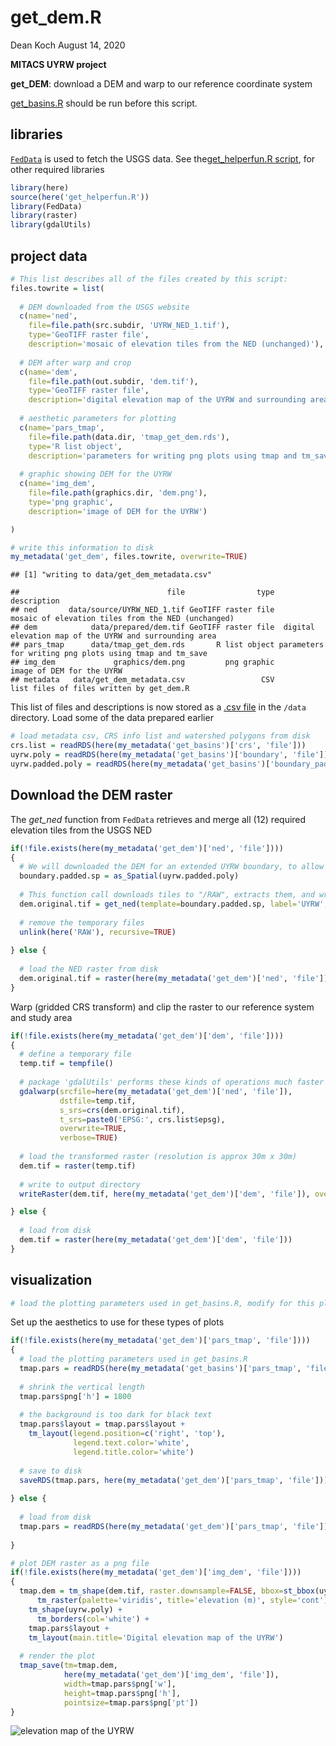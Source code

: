 get\_dem.R
================
Dean Koch
August 14, 2020

**MITACS UYRW project**

**get\_DEM**: download a DEM and warp to our reference coordinate system

[get\_basins.R](https://github.com/deankoch/UYRW_data/blob/master/markdown/get_basins.md)
should be run before this script.

## libraries

[`FedData`](https://cran.r-project.org/web/packages/FedData/index.html)
is used to fetch the USGS data. See the[get\_helperfun.R
script](https://github.com/deankoch/UYRW_data/blob/master/markdown/get_helperfun.md),
for other required libraries

``` r
library(here)
source(here('get_helperfun.R'))
library(FedData)
library(raster)
library(gdalUtils)
```

## project data

``` r
# This list describes all of the files created by this script:
files.towrite = list(
  
  # DEM downloaded from the USGS website
  c(name='ned',
    file=file.path(src.subdir, 'UYRW_NED_1.tif'), 
    type='GeoTIFF raster file',
    description='mosaic of elevation tiles from the NED (unchanged)'), 
  
  # DEM after warp and crop
  c(name='dem',
    file=file.path(out.subdir, 'dem.tif'), 
    type='GeoTIFF raster file',
    description='digital elevation map of the UYRW and surrounding area'), 
  
  # aesthetic parameters for plotting
  c(name='pars_tmap',
    file=file.path(data.dir, 'tmap_get_dem.rds'), 
    type='R list object', 
    description='parameters for writing png plots using tmap and tm_save'),
  
  # graphic showing DEM for the UYRW
  c(name='img_dem',
    file=file.path(graphics.dir, 'dem.png'),
    type='png graphic',
    description='image of DEM for the UYRW')

)

# write this information to disk
my_metadata('get_dem', files.towrite, overwrite=TRUE)
```

    ## [1] "writing to data/get_dem_metadata.csv"

    ##                                 file                type                                             description
    ## ned       data/source/UYRW_NED_1.tif GeoTIFF raster file      mosaic of elevation tiles from the NED (unchanged)
    ## dem            data/prepared/dem.tif GeoTIFF raster file  digital elevation map of the UYRW and surrounding area
    ## pars_tmap      data/tmap_get_dem.rds       R list object parameters for writing png plots using tmap and tm_save
    ## img_dem             graphics/dem.png         png graphic                               image of DEM for the UYRW
    ## metadata   data/get_dem_metadata.csv                 CSV                list files of files written by get_dem.R

This list of files and descriptions is now stored as a [.csv
file](https://github.com/deankoch/UYRW_data/blob/master/data/get_dem_metadata.csv)
in the `/data` directory. Load some of the data prepared earlier

``` r
# load metadata csv, CRS info list and watershed polygons from disk
crs.list = readRDS(here(my_metadata('get_basins')['crs', 'file']))
uyrw.poly = readRDS(here(my_metadata('get_basins')['boundary', 'file']))
uyrw.padded.poly = readRDS(here(my_metadata('get_basins')['boundary_padded', 'file']))
```

## Download the DEM raster

The *get\_ned* function from `FedData` retrieves and merge all (12)
required elevation tiles from the USGS NED

``` r
if(!file.exists(here(my_metadata('get_dem')['ned', 'file'])))
{
  # We will downloaded the DEM for an extended UYRW boundary, to allow modeling of nearby weather records 
  boundary.padded.sp = as_Spatial(uyrw.padded.poly)
  
  # This function call downloads tiles to "/RAW", extracts them, and writes the mosaic to "UYRW_NED_1" in "/data/source"
  dem.original.tif = get_ned(template=boundary.padded.sp, label='UYRW', extraction.dir=here(src.subdir))
  
  # remove the temporary files
  unlink(here('RAW'), recursive=TRUE)
  
} else {
  
  # load the NED raster from disk
  dem.original.tif = raster(here(my_metadata('get_dem')['ned', 'file']))
}
```

Warp (gridded CRS transform) and clip the raster to our reference system
and study area

``` r
if(!file.exists(here(my_metadata('get_dem')['dem', 'file'])))
{
  # define a temporary file
  temp.tif = tempfile()
  
  # package 'gdalUtils' performs these kinds of operations much faster than `raster`
  gdalwarp(srcfile=here(my_metadata('get_dem')['ned', 'file']), 
           dstfile=temp.tif,
           s_srs=crs(dem.original.tif), 
           t_srs=paste0('EPSG:', crs.list$epsg),
           overwrite=TRUE,
           verbose=TRUE)
  
  # load the transformed raster (resolution is approx 30m x 30m)
  dem.tif = raster(temp.tif)
  
  # write to output directory
  writeRaster(dem.tif, here(my_metadata('get_dem')['dem', 'file']), overwrite=TRUE)

} else {
  
  # load from disk 
  dem.tif = raster(here(my_metadata('get_dem')['dem', 'file']))
}
```

## visualization

``` r
# load the plotting parameters used in get_basins.R, modify for this plot
```

Set up the aesthetics to use for these types of plots

``` r
if(!file.exists(here(my_metadata('get_dem')['pars_tmap', 'file'])))
{
  # load the plotting parameters used in get_basins.R
  tmap.pars = readRDS(here(my_metadata('get_basins')['pars_tmap', 'file']))
  
  # shrink the vertical length
  tmap.pars$png['h'] = 1800
  
  # the background is too dark for black text
  tmap.pars$layout = tmap.pars$layout + 
    tm_layout(legend.position=c('right', 'top'),
              legend.text.color='white',
              legend.title.color='white')
  
  # save to disk
  saveRDS(tmap.pars, here(my_metadata('get_dem')['pars_tmap', 'file']))
  
} else {
  
  # load from disk
  tmap.pars = readRDS(here(my_metadata('get_dem')['pars_tmap', 'file']))
  
} 

# plot DEM raster as a png file
if(!file.exists(here(my_metadata('get_dem')['img_dem', 'file'])))
{
  tmap.dem = tm_shape(dem.tif, raster.downsample=FALSE, bbox=st_bbox(uyrw.poly)) +
      tm_raster(palette='viridis', title='elevation (m)', style='cont') +
    tm_shape(uyrw.poly) +
      tm_borders(col='white') +
    tmap.pars$layout +
    tm_layout(main.title='Digital elevation map of the UYRW')
              
  # render the plot
  tmap_save(tm=tmap.dem, 
            here(my_metadata('get_dem')['img_dem', 'file']), 
            width=tmap.pars$png['w'], 
            height=tmap.pars$png['h'], 
            pointsize=tmap.pars$png['pt'])
}
```

![elevation map of the
UYRW](https://raw.githubusercontent.com/deankoch/UYRW_data/master/graphics/dem.png)
